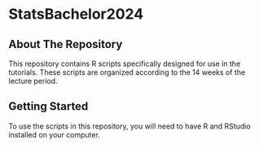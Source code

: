 # StatsBachelor2024

## About The Repository

This repository contains R scripts specifically designed for use in the tutorials. These scripts are organized according to the 14 weeks of the lecture period.
## Getting Started

To use the scripts in this repository, you will need to have R and RStudio installed on your computer. 

